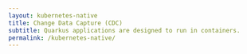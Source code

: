 ```yaml
---
layout: kubernetes-native
title: Change Data Capture (CDC)
subtitle: Quarkus applications are designed to run in containers.
permalink: /kubernetes-native/
---
```

